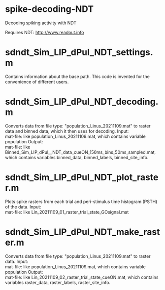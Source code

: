 # spike-decoding-NDT
Decoding spiking activity with NDT 

Requires NDT: http://www.readout.info

# sdndt_Sim_LIP_dPul_NDT_settings.m
Сontains information about the base path. This code is invented for the convenience of different users.

# sdndt_Sim_LIP_dPul_NDT_decoding.m
Converts data from file type: "population_Linus_20211109.mat" to raster data and binned data, which it then uses for decoding. 
Input:                                                                                                                                                                                                                           
mat-file: like population_Linus_20211109.mat, which contains variable population
Output:                                                                                                                                                                                                                                                     
mat-file: like Binned_Sim_LIP_dPul__NDT_data_cueON_150ms_bins_50ms_sampled.mat, which contains variables binned_data, binned_labels, binned_site_info.

# sdndt_Sim_LIP_dPul_NDT_plot_raster.m
Plots spike rasters from each trial and peri-stimulus time histogram (PSTH) of the data.
Input:                                                                                                                                                                                                                      
mat-file: like Lin_20211109_01_raster_trial_state_GOsignal.mat

# sdndt_Sim_LIP_dPul_NDT_make_raster.m
Converts data from file type: "population_Linus_20211109.mat" to raster data. 
Input:                                                                                                                                                                                                                          
mat-file: like population_Linus_20211109.mat, which contains variable population
Output:                                                                                                                                                                                                                               
mat-file: like Lin_20211109_02_raster_trial_state_cueON.mat, which contains variables raster_data, raster_labels, raster_site_info. 


